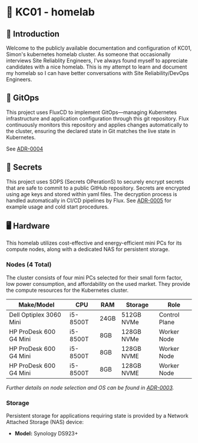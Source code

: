 # 🏡 KC01 - homelab

## 👋 Introduction

Welcome to the publicly available documentation and configuration of KC01, Simon's kubernetes homelab cluster.
As someone that occasionally interviews Site Reliablity Engineers, I've always found myself to appreciate candidates with a nice homelab.
This is my attempt to learn and document my homelab so I can have better conversations with Site Reliability/DevOps Engineers. 

## 🏃 GitOps

This project uses FluxCD to implement GitOps—managing Kubernetes infrastructure and application configuration through this git repository. Flux continuously monitors this repository and applies changes automatically to the cluster, ensuring the declared state in Git matches the live state in Kubernetes.

See [ADR-0004](/adr/0004-use-flux-cd-for-gitops.md)

## 🔐 Secrets

This project uses SOPS (Secrets OPerationS) to securely encrypt secrets that are safe to commit to a public GitHub repository. Secrets are encrypted using age keys and stored within yaml files. The decryption process is handled automatically in CI/CD pipelines by Flux. See [ADR-0005](/adr/0005-use-sops-and-age-for-secrets-encryption.md) for example usage and cold start procedures. 

## 🖥️ Hardware

This homelab utilizes cost-effective and energy-efficient mini PCs for its compute nodes, along with a dedicated NAS for persistent storage.

### Nodes (4 Total)

The cluster consists of four mini PCs selected for their small form factor, low power consumption, and affordability on the used market. They provide the compute resources for the Kubernetes cluster.

| Make/Model             | CPU         | RAM   | Storage     | Role          |
| ---------------------- | ----------- | ----- | ----------- | ------------- |
| Dell Optiplex 3060 Mini| i5-8500T    | 24GB  | 512GB NVMe  | Control Plane |
| HP ProDesk 600 G4 Mini | i5-8500T    | 8GB   | 128GB NVMe  | Worker Node   |
| HP ProDesk 600 G4 Mini | i5-8500T    | 8GB   | 128GB NVME  | Worker Node   |
| HP ProDesk 600 G4 Mini | i5-8500T    | 8GB   | 128GB NVME  | Worker Node   |

*Further details on node selection and OS can be found in [ADR-0003](/adr/0003-node-hardware-os.md).*

### Storage

Persistent storage for applications requiring state is provided by a Network Attached Storage (NAS) device:

*   **Model:** Synology DS923+
